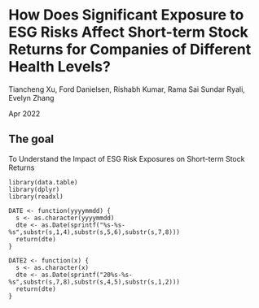 # How Does Significant Exposure to ESG Risks Affect Short-term Stock Returns for Companies of Different Health Levels?

Tiancheng Xu, Ford Danielsen, Rishabh Kumar, Rama Sai Sundar Ryali, Evelyn Zhang

Apr 2022


## The goal
To Understand the Impact of ESG Risk Exposures on Short-term Stock Returns



```
library(data.table)
library(dplyr)
library(readxl)

DATE <- function(yyyymmdd) {
  s <- as.character(yyyymmdd)
  dte <- as.Date(sprintf("%s-%s-%s",substr(s,1,4),substr(s,5,6),substr(s,7,8)))
  return(dte)
}

DATE2 <- function(x) {
  s <- as.character(x)
  dte <- as.Date(sprintf("20%s-%s-%s",substr(s,7,8),substr(s,4,5),substr(s,1,2)))
  return(dte)
}
```
